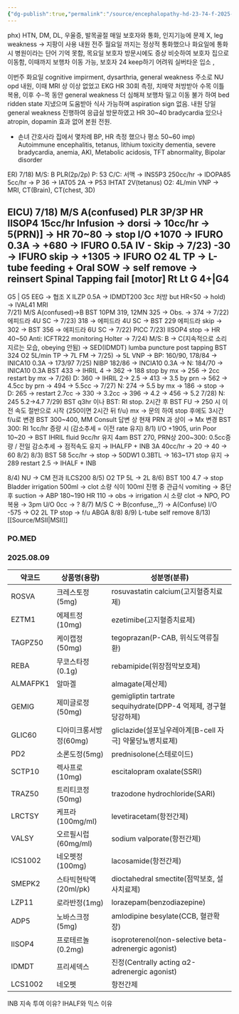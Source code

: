 ```yaml
---
{"dg-publish":true,"permalink":"/source/encephalopathy-hd-23-74-f-2025-08-09/","tags":["casestudy","source"],"created":"2025-08-09T17:26:46.593+09:00","updated":"2025-08-16T13:39:22.827+09:00"}
---
```


phx) HTN, DM, DL, 우울증, 발목골절
매일 보호자와 통화, 인지기능에 문제 X, leg weakness → 지팡이 사용
내원 전주 월요일 까지는 정상적 통화했으나 화요일에 통화 시 병원이라는 단어 기억 못함, 목요일 보호자 방문시에도 증상 비슷하여 보호자 집으로 이동함, 이때까지 보행차 이동 가능, 보호자 24 keep하기 어려워 실버타운 입소 ,

이번주 화요일 cognitive impirment, dysarthria, general weakness 주소로 NU opd 내원, 이때  MRI 상 이상 없었고 EKG HR 30회 측정, 치매약 처방받아 수목 이틀 복용, 이후 수-목 동안 general weakness 더 심해져 보행차 밀고 이동 불가 하여 bed ridden state 지냈으며 도움받아 식사 가능하며 aspiration sign 없음. 내원 당일 general weakness 진행하여 응급실 방문하였고 HR 30~40 bradycardia 있으나 atropin, dopamin 효과 없어 본원 전원. 
* 손녀 간호사라 집에서 몇차례 BP, HR 측정 했으나 평소 50~60 
imp) Autoimmune encephalitis, tetanus, lithium toxicity
dementia, severe bradycardia, anemia, AKI, Metabolic acidosis, TFT abnormality, Bipolar disorder

ER) 7/18) M/S: B PLR(2p/2p) 
P: 53 
C/C: 서맥 → INS5P3 250cc/hr →
 IDOPA85 5cc/hr → P 36 → IAT05 2A → P53
 IHTAT 2V(tetanus) 
 O2: 4L/min VNP → 
 MRI, CT(Brain), CT(chest, 3D)
 
EICU) 7/18) M/S A(confused) PLR 3P/3P 
HR IISOP4 15cc/hr Infusion → dorsi → 10cc/hr → 5(PRN)] → HR 70~80 → stop 
I/O +1070 → IFURO 0.3A → +680 → IFURO 0.5A IV - Skip → 7/23) -30 → IFURO skip → +1305 → IFURO
O2 4L TP → 
L-tube feeding + Oral SOW → self remove → reinsert 
Spinal Tapping fail 
[motor]
Rt Lt
G 4+|G4
-------------
G5    | G5
EEG → 협조 X ILZP 0.5A → IDMDT200 3cc 처방 but HR<50 → hold) → IVAL41 
MRI  
7/21) M/S A(confused)→B 
BST 10PM 319, 12MN 325 → Obs. → 374 → 7/22) 에피드라 4U SC →  7/23) 318 → 에피드라 4U SC → BST 229 에피드라 skip → 302 → BST 356 → 에피드라 6U SC → 
7/22) PICC 
7/23) IISOP4 stop → HR 40~50 
Anti: ICFTR22 
monitoring Holter → 
7/24) M/S: B → C(지속적으로 소리지르는 모습, obeying 안됨) → SED(IDMDT)
lumba puncture 
 post tapping BST 324
O2 5L/min TP → 7L FM → 7/25) → 5L VNP → 
BP: 160/90, 178/84 → INICA10 0.3A → 173/97
7/25) NIBP 182/86 → INCIA10 0.3A  → N: 184/70 → INICA10 0.3A 
BST 433 → IHRIL 4 → 362 → 188 stop by mx  → 256 → 2cc restart by mx → 
7/26) D: 360 → IHRIL 2→ 2.5 → 413 → 3.5 by prn → 562 → 4.5cc by prn → 494 → 5.5cc → 
7/27) N: 274 → 5.5 by mx → 186 → stop → D: 265 → restart 2.7cc → 330 → 3.2cc → 396 → 4.2 → 456 → 5.2
7/28) N: 245 5.2→4.7 
7/29) BST q3hr 이나  BST: RI stop. 2시간 후 BST FU → 250 시 이전 속도 절반으로 시작 {250이면 2시간 뒤 f/u} mx → 문의 하여 stop 후에도 3시간 f/u로 변경
BST 300~400, MM Consult 답변 상 현재 PRN 과 상이 → Mx 변경 BST 300: RI 1cc/hr 증량 시 (감소추세 = 이전 rate 유지) 
8/1) I/O +1905, urin Poor 10~20 → 
BST IHRIL fluid 9cc/hr 유지 4am BST 270, PRN상 200~300: 0.5cc증량 / 전일 감소추세 → 점적속도 유지 → 
IHALFP + INB 3A 40cc/hr → 20 → 40 → 60 
8/2) 
8/3) BST 58 5cc/hr → stop → 50DW1 0.3BTL → 163~171 stop 유지 → 289 restart 2.5 → 
IHALF + INB 

8/4) NU → CM 전과 
ILCS200 
8/5) O2 TP 5L → 2L 
8/6) BST 100 4.7 → stop 
Bladder irrigation 500ml → clot 소량 
식이 100ml 진행 중 관급식 vomiting → 중단 후 suction → ABP 180~190 HR 110 → obs → irrigation 시 소량 clot → NPO, PO 복용 → 
3pm U/O 0cc → ? 
8/7) 
M/S C → B(confuse,,,?) → A(Confuse)
I/O -575 →
O2 2L TP stop → f/u ABGA 
8/8) 
8/9) L-tube self remove 
8/13) [[Source/MSII\|MSII]]
### PO.MED
### 2025.08.09
| 약코드   | 상품명(용량)           | 성분명(분류)                                                    |
| -------- | ---------------------- | --------------------------------------------------------------- |
| ROSVA    | 크레스토정(5mg)        | rosuvastatin calcium(고지혈증치료제)                            |
| EZTM1    | 에제트정(10mg)         | ezetimibe(고지혈증치료제)                                       |
| TAGPZ50  | 케이캡정(50mg)         | tegoprazan(P-CAB, 위식도역류질환)                               |
| REBA     | 무코스타정(0.1g)       | rebamipide(위장점막보호제)                                      |
| ALMAFPK1 | 알마겔                 | almagate(제산제)                                                |
| GEMIG    | 제미글로정(50mg)       | gemigliptin tartrate sequihydrate(DPP-4 억제제, 경구혈당강하제) |
| GLIC60   | 디아미크롱서방정(60mg) | gliclazide(설포닐우레아계[B-cell 자극] 약물당뇨병치료제)        |
| PD2      | 소론도정(5mg)          | prednisolone(스테로이드)                                        |
| SCTP10   | 렉사프로(10mg)         | escitalopram oxalate(SSRI)                                      |
| TRAZ50   | 트리티코정(50mg)       | trazodone hydrochloride(SARI)                                   |
| LRCTSY   | 케프라(100mg/ml)       | levetiracetam(항전간제)                                         |
| VALSY    | 오르필시럽(60mg/ml)    | sodium valporate(항전간제)                                      |
| lCS1002  | 네오펫정(100mg)        | lacosamide(항전간제)                                            |
| SMEPK2   | 스타빅현탁액(20ml/pk)  | dioctahedral smectite(점막보호, 설사치료제)                     |
| LZP11    | 로라반정(1mg)          | lorazepam(benzodiazepine)                                       |
| ADP5     | 노바스크정(5mg)        | amlodipine besylate(CCB, 혈관확장)                              |
| IISOP4   | 프로테르놀(0.2mg)      | isoproterenol(non-selective beta-adrenergic agonist)            |
| IDMDT    | 프리세덱스             | 진정(Centrally acting α2-adrenergic agonist)                    |
| LCS1002  | 네오펫                 | 항전간제                                                                |

INB 지속 투여 이유? IHALF와 믹스 이유
